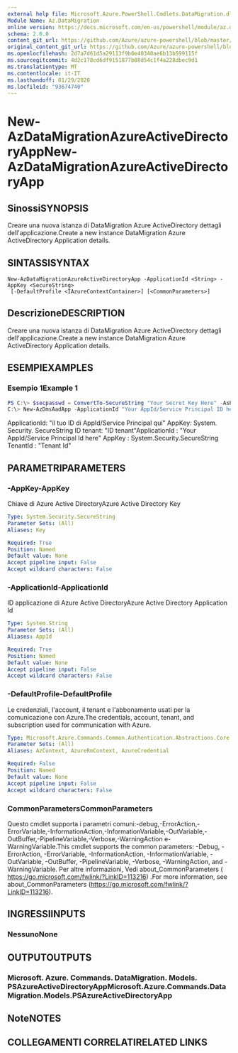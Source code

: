 ```yaml
---
external help file: Microsoft.Azure.PowerShell.Cmdlets.DataMigration.dll-Help.xml
Module Name: Az.DataMigration
online version: https://docs.microsoft.com/en-us/powershell/module/az.datamigration/New-AzDataMigrationAzureActiveDirectoryApp
schema: 2.0.0
content_git_url: https://github.com/Azure/azure-powershell/blob/master/src/DataMigration/DataMigration/help/New-AzDataMigrationAzureActiveDirectoryApp.md
original_content_git_url: https://github.com/Azure/azure-powershell/blob/master/src/DataMigration/DataMigration/help/New-AzDataMigrationAzureActiveDirectoryApp.md
ms.openlocfilehash: 2d7a7d61d5a29113f9b0e40340ae6b13b599115f
ms.sourcegitcommit: 4d2c178cd6df9151877b08d54c1f4a228dbec9d1
ms.translationtype: MT
ms.contentlocale: it-IT
ms.lasthandoff: 01/29/2020
ms.locfileid: "93674740"
---
```

# <span data-ttu-id="e98d7-101">New-AzDataMigrationAzureActiveDirectoryApp</span><span class="sxs-lookup"><span data-stu-id="e98d7-101">New-AzDataMigrationAzureActiveDirectoryApp</span></span>

## <span data-ttu-id="e98d7-102">Sinossi</span><span class="sxs-lookup"><span data-stu-id="e98d7-102">SYNOPSIS</span></span>
<span data-ttu-id="e98d7-103">Creare una nuova istanza di DataMigration Azure ActiveDirectory dettagli dell'applicazione.</span><span class="sxs-lookup"><span data-stu-id="e98d7-103">Create a new instance DataMigration Azure ActiveDirectory Application details.</span></span>

## <span data-ttu-id="e98d7-104">SINTASSI</span><span class="sxs-lookup"><span data-stu-id="e98d7-104">SYNTAX</span></span>

```
New-AzDataMigrationAzureActiveDirectoryApp -ApplicationId <String> -AppKey <SecureString>
 [-DefaultProfile <IAzureContextContainer>] [<CommonParameters>]
```

## <span data-ttu-id="e98d7-105">Descrizione</span><span class="sxs-lookup"><span data-stu-id="e98d7-105">DESCRIPTION</span></span>
<span data-ttu-id="e98d7-106">Creare una nuova istanza di DataMigration Azure ActiveDirectory dettagli dell'applicazione.</span><span class="sxs-lookup"><span data-stu-id="e98d7-106">Create a new instance DataMigration Azure ActiveDirectory Application details.</span></span>

## <span data-ttu-id="e98d7-107">ESEMPI</span><span class="sxs-lookup"><span data-stu-id="e98d7-107">EXAMPLES</span></span>

### <span data-ttu-id="e98d7-108">Esempio 1</span><span class="sxs-lookup"><span data-stu-id="e98d7-108">Example 1</span></span>
```powershell
PS C:\> $secpasswd = ConvertTo-SecureString "Your Secret Key Here" -AsPlainText -Force
C:\> New-AzDmsAadApp -ApplicationId "Your AppId/Service Principal ID here" -AppKey $secpasswd
```
<span data-ttu-id="e98d7-109">ApplicationId: "il tuo ID di AppId/Service Principal qui" AppKey: System. Security. SecureString ID tenant: "ID tenant"</span><span class="sxs-lookup"><span data-stu-id="e98d7-109">ApplicationId : "Your AppId/Service Principal Id here" AppKey        : System.Security.SecureString TenantId      : "Tenant Id"</span></span>

## <span data-ttu-id="e98d7-110">PARAMETRI</span><span class="sxs-lookup"><span data-stu-id="e98d7-110">PARAMETERS</span></span>

### <span data-ttu-id="e98d7-111">-AppKey</span><span class="sxs-lookup"><span data-stu-id="e98d7-111">-AppKey</span></span>
<span data-ttu-id="e98d7-112">Chiave di Azure Active Directory</span><span class="sxs-lookup"><span data-stu-id="e98d7-112">Azure Active Directory Key</span></span>

```yaml
Type: System.Security.SecureString
Parameter Sets: (All)
Aliases: Key

Required: True
Position: Named
Default value: None
Accept pipeline input: False
Accept wildcard characters: False
```

### <span data-ttu-id="e98d7-113">-ApplicationId</span><span class="sxs-lookup"><span data-stu-id="e98d7-113">-ApplicationId</span></span>
<span data-ttu-id="e98d7-114">ID applicazione di Azure Active Directory</span><span class="sxs-lookup"><span data-stu-id="e98d7-114">Azure Active Directory Application Id</span></span>

```yaml
Type: System.String
Parameter Sets: (All)
Aliases: AppId

Required: True
Position: Named
Default value: None
Accept pipeline input: False
Accept wildcard characters: False
```

### <span data-ttu-id="e98d7-115">-DefaultProfile</span><span class="sxs-lookup"><span data-stu-id="e98d7-115">-DefaultProfile</span></span>
<span data-ttu-id="e98d7-116">Le credenziali, l'account, il tenant e l'abbonamento usati per la comunicazione con Azure.</span><span class="sxs-lookup"><span data-stu-id="e98d7-116">The credentials, account, tenant, and subscription used for communication with Azure.</span></span>

```yaml
Type: Microsoft.Azure.Commands.Common.Authentication.Abstractions.Core.IAzureContextContainer
Parameter Sets: (All)
Aliases: AzContext, AzureRmContext, AzureCredential

Required: False
Position: Named
Default value: None
Accept pipeline input: False
Accept wildcard characters: False
```

### <span data-ttu-id="e98d7-117">CommonParameters</span><span class="sxs-lookup"><span data-stu-id="e98d7-117">CommonParameters</span></span>
<span data-ttu-id="e98d7-118">Questo cmdlet supporta i parametri comuni:-debug,-ErrorAction,-ErrorVariable,-InformationAction,-InformationVariable,-OutVariable,-OutBuffer,-PipelineVariable,-Verbose,-WarningAction e-WarningVariable.</span><span class="sxs-lookup"><span data-stu-id="e98d7-118">This cmdlet supports the common parameters: -Debug, -ErrorAction, -ErrorVariable, -InformationAction, -InformationVariable, -OutVariable, -OutBuffer, -PipelineVariable, -Verbose, -WarningAction, and -WarningVariable.</span></span>
<span data-ttu-id="e98d7-119">Per altre informazioni, Vedi about_CommonParameters ( https://go.microsoft.com/fwlink/?LinkID=113216) .</span><span class="sxs-lookup"><span data-stu-id="e98d7-119">For more information, see about_CommonParameters (https://go.microsoft.com/fwlink/?LinkID=113216).</span></span>

## <span data-ttu-id="e98d7-120">INGRESSI</span><span class="sxs-lookup"><span data-stu-id="e98d7-120">INPUTS</span></span>

### <span data-ttu-id="e98d7-121">Nessuno</span><span class="sxs-lookup"><span data-stu-id="e98d7-121">None</span></span>

## <span data-ttu-id="e98d7-122">OUTPUT</span><span class="sxs-lookup"><span data-stu-id="e98d7-122">OUTPUTS</span></span>

### <span data-ttu-id="e98d7-123">Microsoft. Azure. Commands. DataMigration. Models. PSAzureActiveDirectoryApp</span><span class="sxs-lookup"><span data-stu-id="e98d7-123">Microsoft.Azure.Commands.DataMigration.Models.PSAzureActiveDirectoryApp</span></span>

## <span data-ttu-id="e98d7-124">Note</span><span class="sxs-lookup"><span data-stu-id="e98d7-124">NOTES</span></span>

## <span data-ttu-id="e98d7-125">COLLEGAMENTI CORRELATI</span><span class="sxs-lookup"><span data-stu-id="e98d7-125">RELATED LINKS</span></span>
